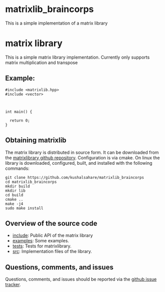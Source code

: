 # matrixlib_braincorps
This is a simple implementation of a matrix library


matrix library
========

This is a simple matrix library implementation. Currently only supports matrix multiplication and transpose
## Example:

```
#include <matrixlib.hpp>
#include <vector>



int main() {

  return 0;
}
```


## Obtaining matrixlib 

The matrix library is distributed in source form.  It can be
downloaded from the 
[matrixlibrary github repository](https://github.com/kushalsahare/matrixlib_braincorps).
Configuration is via cmake.  On linux the library is downloaded,
configured, built, and installed with the following commands:

```
git clone https://github.com/kushalsahare/matrixlib_braincorps
cd matrixlib_braincorps
mkdir build
mkdir lib
cd build
cmake ..
make -j4
sudo make install
```

## Overview of the source code

- [include](include): Public API of the matrix library
- [examples](examples): Some examples.
- [tests](tests): Tests for matrixlibrary.
- [src](src): Implementation files of the library.


## Questions, comments, and issues

Questions, comments, and issues should be reported via the [github issue
tracker](https://github.com/kushalsahare/matrixlib_braincorps/issues).


